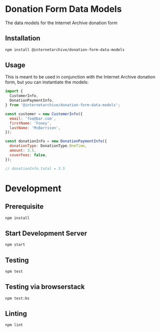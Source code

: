 # Donation Form Data Models

The data models for the Internet Archive donation form

## Installation

```bash
npm install @internetarchive/donation-form-data-models
```

## Usage

This is meant to be used in conjunction with the Internet Archive donation form, but
you can instantiate the models:

```js
import {
  CustomerInfo,
  DonationPaymentInfo,
} from '@internetarchive/donation-form-data-models';

const customer = new CustomerInfo({
  email: 'foo@bar.com',
  firstName: 'Fooey',
  lastName: 'McBarrison',
});

const donationInfo = new DonationPaymentInfo({
  donationType: DonationType.OneTime,
  amount: 3.5,
  coverFees: false,
});

// donationInfo.total = 3.5
```

# Development

## Prerequisite

```bash
npm install
```

## Start Development Server

```bash
npm start
```

## Testing

```bash
npm test
```

## Testing via browserstack

```bash
npm test:bs
```

## Linting

```bash
npm lint
```
